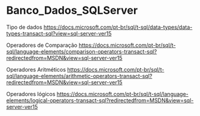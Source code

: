 # Banco_Dados_SQLServer

Tipo de dados
https://docs.microsoft.com/pt-br/sql/t-sql/data-types/data-types-transact-sql?view=sql-server-ver15

Operadores de Comparação 
https://docs.microsoft.com/pt-br/sql/t-sql/language-elements/comparison-operators-transact-sql?redirectedfrom=MSDN&view=sql-server-ver15

Operadores Aritméticos
https://docs.microsoft.com/pt-br/sql/t-sql/language-elements/arithmetic-operators-transact-sql?redirectedfrom=MSDN&view=sql-server-ver15

Operadores lógicos
https://docs.microsoft.com/pt-br/sql/t-sql/language-elements/logical-operators-transact-sql?redirectedfrom=MSDN&view=sql-server-ver15
